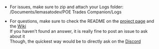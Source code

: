 - For issues, make sure to zip and attach your Logs folder:  
/Documents/lemasatodev/POE Trades Companion/Logs  

- For questions, make sure to check the README on the [project page](https://github.com/lemasatodev/POE-Trades-Companion) and the [Wiki](https://github.com/lemasatodev/POE-Trades-Companion/wiki)  
If you haven't found an answer, it is really fine to post an issue to ask about it  
Though, the quickest way would be to directly ask on the [Discord](https://discord.gg/UMxqtfC)  
